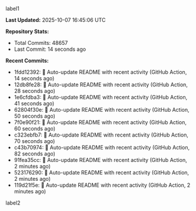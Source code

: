 
label1 
<!-- ACTIVITY_START -->
**Last Updated:** 2025-10-07 16:45:06 UTC

**Repository Stats:**
- Total Commits: 48657
- Last Commit: 14 seconds ago

**Recent Commits:**
- 1fdd12392: 🤖 Auto-update README with recent activity (GitHub Action, 14 seconds ago)
- 12db8fe28: 🤖 Auto-update README with recent activity (GitHub Action, 28 seconds ago)
- 1e6cfdba3: 🤖 Auto-update README with recent activity (GitHub Action, 41 seconds ago)
- 62804f30e: 🤖 Auto-update README with recent activity (GitHub Action, 50 seconds ago)
- 7f0e90f21: 🤖 Auto-update README with recent activity (GitHub Action, 60 seconds ago)
- c323ebfb7: 🤖 Auto-update README with recent activity (GitHub Action, 70 seconds ago)
- c43b70974: 🤖 Auto-update README with recent activity (GitHub Action, 82 seconds ago)
- 91fea35cc: 🤖 Auto-update README with recent activity (GitHub Action, 2 minutes ago)
- 523176290: 🤖 Auto-update README with recent activity (GitHub Action, 2 minutes ago)
- 119d21f5e: 🤖 Auto-update README with recent activity (GitHub Action, 2 minutes ago)
<!-- ACTIVITY_END -->

label2
